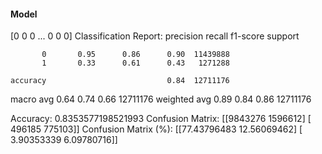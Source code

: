 #### Model
[0 0 0 ... 0 0 0]
Classification Report:
              precision    recall  f1-score   support

           0       0.95      0.86      0.90  11439888
           1       0.33      0.61      0.43   1271288

    accuracy                           0.84  12711176
   macro avg       0.64      0.74      0.66  12711176
weighted avg       0.89      0.84      0.86  12711176

Accuracy: 0.8353577198521993
Confusion Matrix:
[[9843276 1596612]
 [ 496185  775103]]
Confusion Matrix (%):
[[77.43796483 12.56069462]
 [ 3.90353339  6.09780716]]
